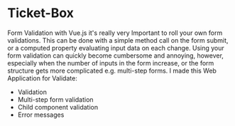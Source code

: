 # Ticket-Box
Form Validation with Vue.js
it's really very Important to roll your own form validations. This can be done with a simple method call on the form submit, or a computed property evaluating input data on each change.
Using your form validation can quickly become cumbersome and annoying, however, especially when the number of inputs in the form increase, or the form structure gets more complicated e.g. multi-step forms. I made this Web Application for Validate:
<ul>
  <li>Validation</li>
  <li>Multi-step form validation</li>
  <li>Child component validation</li>
  <li>Error messages</li>
</ul>

